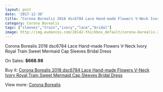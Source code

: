 ```yaml
---
layout: post
date: '2017-12-30'
title: "Corona Borealis 2018 dsc6784 Lace Hand-made Flowers V-Neck Ivory Royal Train Sweet Mermaid Cap Sleeves Bridal Dress"
category: Corona Borealis
tags: ["sleeves","train","ivory","lace","bridal"]
image: http://img.eudances.com/28142-thickbox_default/corona-borealis-2018-dsc6784-lace-hand-made-flowers-v-neck-ivory-royal-train-sweet-mermaid-cap-sleeves-bridal-dress.jpg
---
```

Corona Borealis 2018 dsc6784 Lace Hand-made Flowers V-Neck Ivory Royal Train Sweet Mermaid Cap Sleeves Bridal Dress

On Sales: **$668.98**
<a href="https://www.eudances.com/en/corona-borealis/9282-corona-borealis-2018-dsc6784-lace-hand-made-flowers-v-neck-ivory-royal-train-sweet-mermaid-cap-sleeves-bridal-dress.html"><amp-img layout="responsive" width="600" height="600" src="//img.eudances.com/28142-thickbox_default/corona-borealis-2018-dsc6784-lace-hand-made-flowers-v-neck-ivory-royal-train-sweet-mermaid-cap-sleeves-bridal-dress.jpg" alt="Corona Borealis 2018 dsc6784 Lace Hand-made Flowers V-Neck Ivory Royal Train Sweet Mermaid Cap Sleeves Bridal Dress 0" /></a>
<a href="https://www.eudances.com/en/corona-borealis/9282-corona-borealis-2018-dsc6784-lace-hand-made-flowers-v-neck-ivory-royal-train-sweet-mermaid-cap-sleeves-bridal-dress.html"><amp-img layout="responsive" width="600" height="600" src="//img.eudances.com/28148-thickbox_default/corona-borealis-2018-dsc6784-lace-hand-made-flowers-v-neck-ivory-royal-train-sweet-mermaid-cap-sleeves-bridal-dress.jpg" alt="Corona Borealis 2018 dsc6784 Lace Hand-made Flowers V-Neck Ivory Royal Train Sweet Mermaid Cap Sleeves Bridal Dress 1" /></a>
<a href="https://www.eudances.com/en/corona-borealis/9282-corona-borealis-2018-dsc6784-lace-hand-made-flowers-v-neck-ivory-royal-train-sweet-mermaid-cap-sleeves-bridal-dress.html"><amp-img layout="responsive" width="600" height="600" src="//img.eudances.com/28147-thickbox_default/corona-borealis-2018-dsc6784-lace-hand-made-flowers-v-neck-ivory-royal-train-sweet-mermaid-cap-sleeves-bridal-dress.jpg" alt="Corona Borealis 2018 dsc6784 Lace Hand-made Flowers V-Neck Ivory Royal Train Sweet Mermaid Cap Sleeves Bridal Dress 2" /></a>
<a href="https://www.eudances.com/en/corona-borealis/9282-corona-borealis-2018-dsc6784-lace-hand-made-flowers-v-neck-ivory-royal-train-sweet-mermaid-cap-sleeves-bridal-dress.html"><amp-img layout="responsive" width="600" height="600" src="//img.eudances.com/28146-thickbox_default/corona-borealis-2018-dsc6784-lace-hand-made-flowers-v-neck-ivory-royal-train-sweet-mermaid-cap-sleeves-bridal-dress.jpg" alt="Corona Borealis 2018 dsc6784 Lace Hand-made Flowers V-Neck Ivory Royal Train Sweet Mermaid Cap Sleeves Bridal Dress 3" /></a>
<a href="https://www.eudances.com/en/corona-borealis/9282-corona-borealis-2018-dsc6784-lace-hand-made-flowers-v-neck-ivory-royal-train-sweet-mermaid-cap-sleeves-bridal-dress.html"><amp-img layout="responsive" width="600" height="600" src="//img.eudances.com/28145-thickbox_default/corona-borealis-2018-dsc6784-lace-hand-made-flowers-v-neck-ivory-royal-train-sweet-mermaid-cap-sleeves-bridal-dress.jpg" alt="Corona Borealis 2018 dsc6784 Lace Hand-made Flowers V-Neck Ivory Royal Train Sweet Mermaid Cap Sleeves Bridal Dress 4" /></a>
<a href="https://www.eudances.com/en/corona-borealis/9282-corona-borealis-2018-dsc6784-lace-hand-made-flowers-v-neck-ivory-royal-train-sweet-mermaid-cap-sleeves-bridal-dress.html"><amp-img layout="responsive" width="600" height="600" src="//img.eudances.com/28144-thickbox_default/corona-borealis-2018-dsc6784-lace-hand-made-flowers-v-neck-ivory-royal-train-sweet-mermaid-cap-sleeves-bridal-dress.jpg" alt="Corona Borealis 2018 dsc6784 Lace Hand-made Flowers V-Neck Ivory Royal Train Sweet Mermaid Cap Sleeves Bridal Dress 5" /></a>
<a href="https://www.eudances.com/en/corona-borealis/9282-corona-borealis-2018-dsc6784-lace-hand-made-flowers-v-neck-ivory-royal-train-sweet-mermaid-cap-sleeves-bridal-dress.html"><amp-img layout="responsive" width="600" height="600" src="//img.eudances.com/28143-thickbox_default/corona-borealis-2018-dsc6784-lace-hand-made-flowers-v-neck-ivory-royal-train-sweet-mermaid-cap-sleeves-bridal-dress.jpg" alt="Corona Borealis 2018 dsc6784 Lace Hand-made Flowers V-Neck Ivory Royal Train Sweet Mermaid Cap Sleeves Bridal Dress 6" /></a>

Buy it: [Corona Borealis 2018 dsc6784 Lace Hand-made Flowers V-Neck Ivory Royal Train Sweet Mermaid Cap Sleeves Bridal Dress](https://www.eudances.com/en/corona-borealis/9282-corona-borealis-2018-dsc6784-lace-hand-made-flowers-v-neck-ivory-royal-train-sweet-mermaid-cap-sleeves-bridal-dress.html "Corona Borealis 2018 dsc6784 Lace Hand-made Flowers V-Neck Ivory Royal Train Sweet Mermaid Cap Sleeves Bridal Dress")

View more: [Corona Borealis](https://www.eudances.com/en/141-corona-borealis "Corona Borealis")